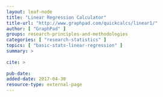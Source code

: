 ```yaml
---
layout: leaf-node
title: "Linear Regression Calculator"
title-url: "http://www.graphpad.com/quickcalcs/linear1/"
author: [ "GraphPad" ]
groups: research-principles-and-methodologies
categories: [ "research-statistics" ]
topics: [ "basic-stats-linear-regression" ]
summary: >
     
cite: >
     
pub-date: 
added-date: 2017-04-30
resource-type: external-page
---
```

